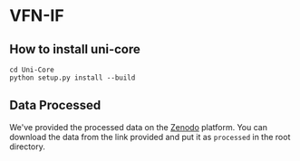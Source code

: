 # VFN-IF
## How to install uni-core
```shell
cd Uni-Core
python setup.py install --build
```

## Data Processed
We've provided the processed data on the [Zenodo](https://zenodo.org/records/11369361) platform. You can download the data from the link provided and put it as `processed` in the root directory.
